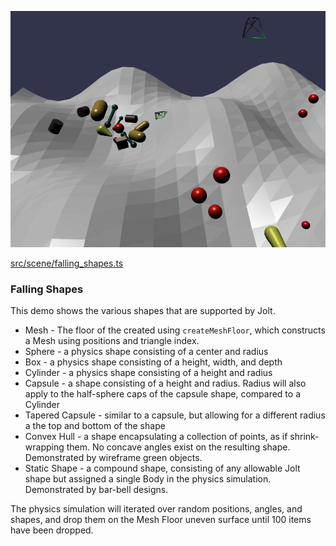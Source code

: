 ![Falling Shapes](./img/falling-shapes.jpg)

[src/scene/falling_shapes.ts](../src/scene/falling_shapes.ts)  

### Falling Shapes

This demo shows the various shapes that are supported by Jolt.

* Mesh - The floor of the created using `createMeshFloor`, which constructs a Mesh using positions and triangle index.
* Sphere - a physics shape consisting of a center and radius
* Box - a physics shape consisting of a height, width, and depth
* Cylinder - a physics shape consisting of a height and radius
* Capsule - a shape consisting of a height and radius. Radius will also apply to the half-sphere caps of the capsule shape, compared to a Cylinder
* Tapered Capsule - similar to a capsule, but allowing for a different radius a the top and bottom of the shape
* Convex Hull - a shape encapsulating a collection of points, as if shrink-wrapping them. No concave angles exist on the resulting shape. Demonstrated by wireframe green objects.
* Static Shape - a compound shape, consisting of any allowable Jolt shape but assigned a single Body in the physics simulation. Demonstrated by bar-bell designs.

The physics simulation will iterated over random positions, angles, and shapes, and drop them on the Mesh Floor uneven surface until 100 items have been dropped.